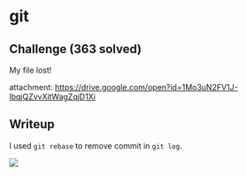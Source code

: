 git
============================
## Challenge (363 solved)

My file lost! 

attachment: https://drive.google.com/open?id=1Mo3uN2FV1J-lbqjQZvvXitWagZqjD1Xi 

## Writeup
I used ``git rebase`` to remove commit in ``git log``.

![](https://github.com/zsxsoft/my-rctf2018/blob/master/git/screenshot.png?raw=true)
